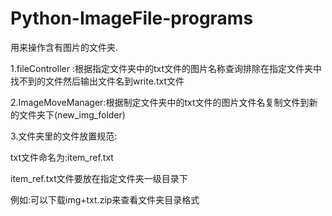 # Python-ImageFile-programs
用来操作含有图片的文件夹. 

1.fileController :根据指定文件夹中的txt文件的图片名称查询排除在指定文件夹中找不到的文件然后输出文件名到write.txt文件

2.ImageMoveManager:根据制定文件夹中的txt文件的图片文件名复制文件到新的文件夹下(new_img_folder)

3.文件夹里的文件放置规范:

txt文件命名为:item_ref.txt

item_ref.txt文件要放在指定文件夹一级目录下

例如:可以下载img+txt.zip来查看文件夹目录格式

